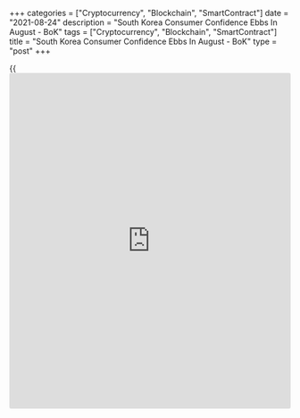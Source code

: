 +++
categories = ["Cryptocurrency", "Blockchain", "SmartContract"]
date = "2021-08-24"
description = "South Korea Consumer Confidence Ebbs In August - BoK"
tags = ["Cryptocurrency", "Blockchain", "SmartContract"]
title = "South Korea Consumer Confidence Ebbs In August - BoK"
type = "post"
+++

{{<iframe id="large-banner" src="https://www.bounty.group/#slide=11.0" width="100%" height="600" scrolling="no" style="border: 0px solid rgb(216, 221, 230); border-radius: 3px;">}}

Consumer confidence in South Korea dipped slightly in August, according
to the latest survey from the Bank of Korea's sentiment index, which
came in with a score of 102.5 - down from 103.2 in July.

Consumer sentiment regarding current living standards and their future
outlook were unchanged at 91 and 96, respectively.

Consumer sentiment related to future household income was one point
higher than in July at 96, and that concerning future household spending
was one point lower than in the previous month, at 107.

Consumer sentiment concerning current domestic economic conditions was
five points lower than in the previous month, at 77, and that concerning
future domestic economic conditions was two points lower than in the
previous month, at 90.

The expected inflation rate for the following year was 2.4 percent.

For comments and feedback [contact](https://www.playgroundfx.com/contact/): editorial@rtt[news](https://www.letsplayfx.com/blog/forex-news-website/).com

[Economic News][1]

 **What parts of the world are seeing the best (and worst) economic
performances lately? Click[here][2] to check out our [Econ Scorecard][2]
and find out! See up-to-the-moment [ranking](https://www.playgroundfx.com/blog/crypto-exchange-ranking/)s for the best and worst
performers in [GDP][3], [unemployment rate][4], [inflation][5] and much
more.**

   1. www.rtt[news](https://www.letsplayfx.com/blog/forex-news-website/).com/Content/EconomicNews.aspx
   2. www.rtt[news](https://www.letsplayfx.com/blog/forex-news-website/).com/economic-scorecard/world-rank/PPI/highest-performance.aspx
   3. www.rtt[news](https://www.letsplayfx.com/blog/forex-news-website/).com/economic-scorecard/world-rank/GDP/highest-performance.aspx
   4. www.rtt[news](https://www.letsplayfx.com/blog/forex-news-website/).com/economic-scorecard/world-rank/unemployment-rate/lowest-performance.aspx
   5. www.rtt[news](https://www.letsplayfx.com/blog/forex-news-website/).com/economic-scorecard/world-rank/CPI/highest-performance.aspx